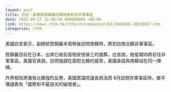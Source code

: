 ```yaml
---
layout: post
title: 白宮：副總統賀錦麗訪韓時將到訪非軍事區
date: 2022-09-27 12:40:44.000000000 +08:00
link: https://news.rthk.hk/rthk/ch/component/k2/1668595-20220927.htm
categories: rthk
---
```


美國白宮表示，副總統賀錦麗本周稍後訪問南韓時，將到訪南北韓非軍事區。

賀錦麗目前在日本，出席已故前首相安倍晉三的國葬，白宮說，她星期四將前往非軍事區。美國官員說，訪問強調在面對北韓的威脅，美國承諾與南韓站在同一陣線。

外界相信將激發北韓強烈反應，美國眾議院議長佩洛西 8月訪問非軍事區時，被平壤譴責為「國際和平最惡劣的破壞者」。
